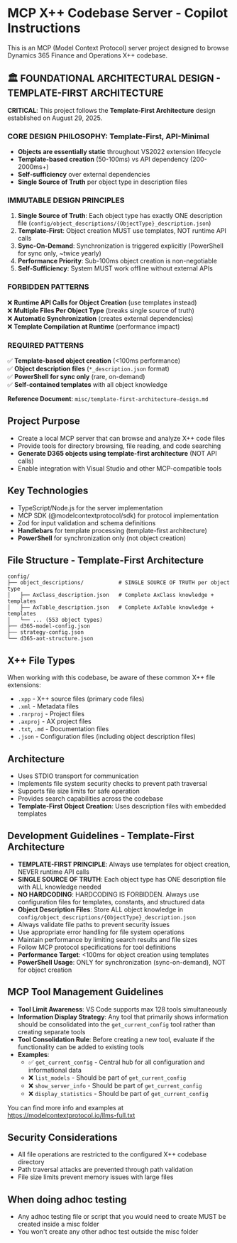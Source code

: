 <!-- Use this file to provide workspace-specific custom instructions to Copilot. For more details, visit https://code.visualstudio.com/docs/copilot/copilot-customization#_use-a-githubcopilotinstructionsmd-file -->

# MCP X++ Codebase Server - Copilot Instructions

This is an MCP (Model Context Protocol) server project designed to browse Dynamics 365 Finance and Operations X++ codebase.

## 🏛️ FOUNDATIONAL ARCHITECTURAL DESIGN - TEMPLATE-FIRST ARCHITECTURE

**CRITICAL**: This project follows the **Template-First Architecture** design established on August 29, 2025.

### **CORE DESIGN PHILOSOPHY**: Template-First, API-Minimal
- **Objects are essentially static** throughout VS2022 extension lifecycle  
- **Template-based creation** (50-100ms) vs API dependency (200-2000ms+)
- **Self-sufficiency** over external dependencies
- **Single Source of Truth** per object type in description files

### **IMMUTABLE DESIGN PRINCIPLES**
1. **Single Source of Truth**: Each object type has exactly ONE description file (`config/object_descriptions/{ObjectType}_description.json`)
2. **Template-First**: Object creation MUST use templates, NOT runtime API calls  
3. **Sync-On-Demand**: Synchronization is triggered explicitly (PowerShell for sync only, ~twice yearly)
4. **Performance Priority**: Sub-100ms object creation is non-negotiable
5. **Self-Sufficiency**: System MUST work offline without external APIs

### **FORBIDDEN PATTERNS**
❌ **Runtime API Calls for Object Creation** (use templates instead)  
❌ **Multiple Files Per Object Type** (breaks single source of truth)  
❌ **Automatic Synchronization** (creates external dependencies)  
❌ **Template Compilation at Runtime** (performance impact)

### **REQUIRED PATTERNS**
✅ **Template-based object creation** (<100ms performance)  
✅ **Object description files** (`*_description.json` format)  
✅ **PowerShell for sync only** (rare, on-demand)  
✅ **Self-contained templates** with all object knowledge

**Reference Document**: `misc/template-first-architecture-design.md`

## Project Purpose
- Create a local MCP server that can browse and analyze X++ code files
- Provide tools for directory browsing, file reading, and code searching
- **Generate D365 objects using template-first architecture** (NOT API calls)
- Enable integration with Visual Studio and other MCP-compatible tools

## Key Technologies
- TypeScript/Node.js for the server implementation
- MCP SDK (@modelcontextprotocol/sdk) for protocol implementation
- Zod for input validation and schema definitions
- **Handlebars** for template processing (template-first architecture)
- **PowerShell** for synchronization only (not object creation)

## File Structure - Template-First Architecture
```
config/
├── object_descriptions/           # SINGLE SOURCE OF TRUTH per object type
│   ├── AxClass_description.json   # Complete AxClass knowledge + templates
│   ├── AxTable_description.json   # Complete AxTable knowledge + templates  
│   └── ... (553 object types)
├── d365-model-config.json
├── strategy-config.json
└── d365-aot-structure.json
```

## X++ File Types
When working with this codebase, be aware of these common X++ file extensions:
- `.xpp` - X++ source files (primary code files)
- `.xml` - Metadata files
- `.rnrproj` - Project files  
- `.axproj` - AX project files
- `.txt`, `.md` - Documentation files
- `.json` - Configuration files (including object description files)

## Architecture
- Uses STDIO transport for communication
- Implements file system security checks to prevent path traversal
- Supports file size limits for safe operation
- Provides search capabilities across the codebase
- **Template-First Object Creation**: Uses description files with embedded templates

## Development Guidelines - Template-First Architecture
- **TEMPLATE-FIRST PRINCIPLE**: Always use templates for object creation, NEVER runtime API calls
- **SINGLE SOURCE OF TRUTH**: Each object type has ONE description file with ALL knowledge needed
- **NO HARDCODING**: HARDCODING IS FORBIDDEN. Always use configuration files for templates, constants, and structured data
- **Object Description Files**: Store ALL object knowledge in `config/object_descriptions/{ObjectType}_description.json`
- Always validate file paths to prevent security issues
- Use appropriate error handling for file system operations
- Maintain performance by limiting search results and file sizes
- Follow MCP protocol specifications for tool definitions
- **Performance Target**: <100ms for object creation using templates
- **PowerShell Usage**: ONLY for synchronization (sync-on-demand), NOT for object creation

## MCP Tool Management Guidelines
- **Tool Limit Awareness**: VS Code supports max 128 tools simultaneously
- **Information Display Strategy**: Any tool that primarily shows information should be consolidated into the `get_current_config` tool rather than creating separate tools
- **Tool Consolidation Rule**: Before creating a new tool, evaluate if the functionality can be added to existing tools
- **Examples**:
  - ✅ `get_current_config` - Central hub for all configuration and informational data
  - ❌ `list_models` - Should be part of `get_current_config`
  - ❌ `show_server_info` - Should be part of `get_current_config`
  - ❌ `display_statistics` - Should be part of `get_current_config`

You can find more info and examples at https://modelcontextprotocol.io/llms-full.txt

## Security Considerations
- All file operations are restricted to the configured X++ codebase directory
- Path traversal attacks are prevented through path validation
- File size limits prevent memory issues with large files

## When doing adhoc testing
- Any adhoc testing file or script that you would need to create MUST be created inside a misc folder
- You won't create any other adhoc test outside the misc folder
